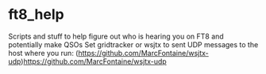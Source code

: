 # ft8_help
Scripts and stuff to help figure out who is hearing you on FT8 and potentially make QSOs
Set gridtracker or wsjtx to sent UDP messages to the host where you run:
(https://github.com/MarcFontaine/wsjtx-udp)https://github.com/MarcFontaine/wsjtx-udp

